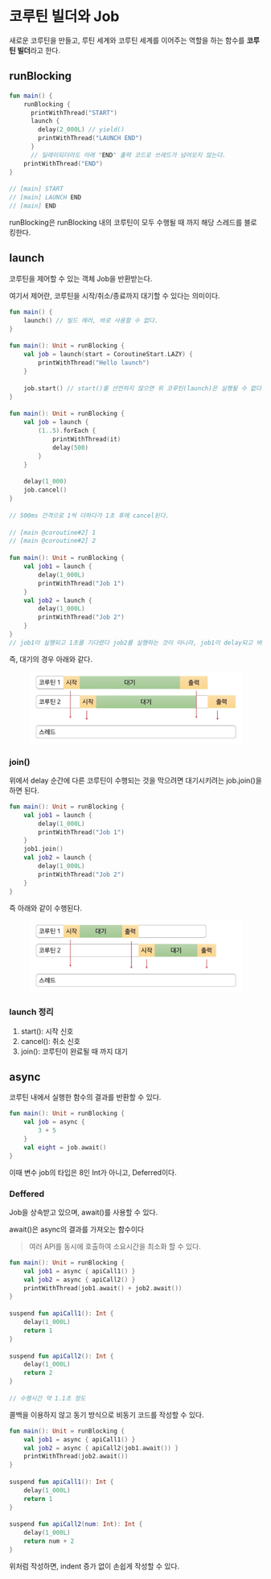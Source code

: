 # 코루틴 빌더와 Job

새로운 코루틴을 만들고, 루틴 세계와 코루틴 세계를 이어주는 역할을 하는 함수를 **코루틴 빌더**라고 한다.

## runBlocking

```kotlin
fun main() {
    runBlocking {
      printWithThread("START")
      launch {
        delay(2_000L) // yield()
        printWithThread("LAUNCH END")
      }
      // 딜레이되더라도 아래 "END" 출력 코드로 쓰레드가 넘어오지 않는다.
    printWithThread("END")
}

// [main] START
// [main] LAUNCH END
// [main] END
```

runBlocking은 runBlocking 내의 코루틴이 모두 수행될 때 까지 해당 스레드를 블로킹한다.

## launch

코루틴을 제어할 수 있는 객체 Job을 반환받는다.

여기서 제어란, 코루틴을 시작/취소/종료까지 대기할 수 있다는 의미이다.

```kotlin
fun main() {
    launch() // 빌드 에러, 바로 사용할 수 없다.
}

fun main(): Unit = runBlocking {
    val job = launch(start = CoroutineStart.LAZY) {
        printWithThread("Hello launch")
    }
    
    job.start() // start()를 선언하지 않으면 위 코루틴(launch)은 실행될 수 없다.    
}

fun main(): Unit = runBlocking {
    val job = launch {
        (1..5).forEach {
            printWithThread(it)
            delay(500)
        }
    }
    
    delay(1_000)
    job.cancel()
}

// 500ms 간격으로 1씩 더하다가 1초 후에 cancel된다. 

// [main @coroutine#2] 1
// [main @coroutine#2] 2

fun main(): Unit = runBlocking {
    val job1 = launch {
        delay(1_000L)
        printWithThread("Job 1")
    }
    val job2 = launch {
        delay(1_000L)
        printWithThread("Job 2")
    }
}
// job1이 실행되고 1초를 기다렸다 job2를 실행하는 것이 아니라, job1이 delay되고 바로 job2를 실행한다.

```

즉, 대기의 경우 아래와 같다.

&#x20;

<figure><img src="../../.gitbook/assets/image (1) (1).png" alt=""><figcaption></figcaption></figure>

### join()

위에서 delay 순간에 다른 코루틴이 수행되는 것을 막으려면 대기시키려는 job.join()을 하면 된다.

```kotlin
fun main(): Unit = runBlocking {
    val job1 = launch {
        delay(1_000L)
        printWithThread("Job 1")
    }
    job1.join() 
    val job2 = launch {
        delay(1_000L)
        printWithThread("Job 2")
    }
}
```

즉 아래와 같이 수행된다.

&#x20;

<figure><img src="../../.gitbook/assets/image (1) (1) (1).png" alt=""><figcaption></figcaption></figure>

### launch 정리

1. start(): 시작 신호
2. cancel(): 취소 신호
3. join(): 코루틴이 완료될 때 까지 대기

## async

코루틴 내에서 실행한 함수의 결과를 반환할 수 있다.

```kotlin
fun main(): Unit = runBlocking {
    val job = async {
        3 + 5
    }
    val eight = job.await()
}
```

이때 변수 job의 타입은 8인 Int가 아니고, Deferred이다.

### Deffered

Job을 상속받고 있으며, await()를 사용할 수 있다.

await()은 async의 결과를 가져오는 함수이다

> 여러 API를 동시에 호출하여 소요시간을 최소화 할 수 있다.

```kotlin
fun main(): Unit = runBlocking {
    val job1 = async { apiCall1() }
    val job2 = async { apiCall2() }
    printWithThread(job1.await() + job2.await())
}

suspend fun apiCall1(): Int {
    delay(1_000L)
    return 1
}

suspend fun apiCall2(): Int {
    delay(1_000L)
    return 2
}

// 수행시간 약 1.1초 정도
```

콜백을 이용하지 않고 동기 방식으로 비동기 코드를 작성할 수 있다.

```kotlin
fun main(): Unit = runBlocking {
    val job1 = async { apiCall1() }
    val job2 = async { apiCall2(job1.await()) }
    printWithThread(job2.await())
}

suspend fun apiCall1(): Int {
    delay(1_000L)
    return 1
}

suspend fun apiCall2(num: Int): Int {
    delay(1_000L)
    return num + 2
}
```

위처럼 작성하면, indent 증가 없이 손쉽게 작성할 수 있다.
